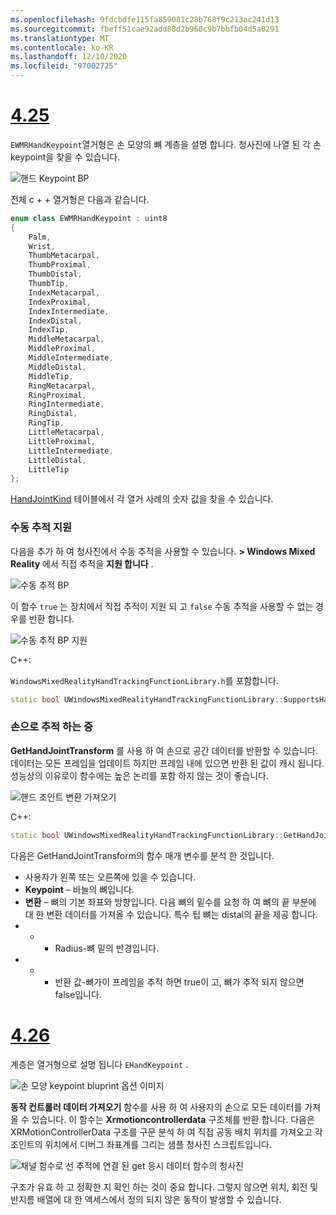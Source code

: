 ```yaml
---
ms.openlocfilehash: 9fdcbdfe115fa859081c28b768f9c213ac241d13
ms.sourcegitcommit: fbeff51cae92add88d2b960c9b7bbfb04d5a0291
ms.translationtype: MT
ms.contentlocale: ko-KR
ms.lasthandoff: 12/10/2020
ms.locfileid: "97002725"
---
```

# <a name="425"></a>[4.25](#tab/425)

`EWMRHandKeypoint`열거형은 손 모양의 뼈 계층을 설명 합니다. 청사진에 나열 된 각 손 keypoint을 찾을 수 있습니다.

![핸드 Keypoint BP](../images/hand-keypoint-bp.png)

전체 c + + 열거형은 다음과 같습니다.
```cpp
enum class EWMRHandKeypoint : uint8
{
    Palm,
    Wrist,
    ThumbMetacarpal,
    ThumbProximal,
    ThumbDistal,
    ThumbTip,
    IndexMetacarpal,
    IndexProximal,
    IndexIntermediate,
    IndexDistal,
    IndexTip,
    MiddleMetacarpal,
    MiddleProximal,
    MiddleIntermediate,
    MiddleDistal,
    MiddleTip,
    RingMetacarpal,
    RingProximal,
    RingIntermediate,
    RingDistal,
    RingTip,
    LittleMetacarpal,
    LittleProximal,
    LittleIntermediate,
    LittleDistal,
    LittleTip
};
```

[HandJointKind](https://docs.microsoft.com/uwp/api/windows.perception.people.handjointkind) 테이블에서 각 열거 사례의 숫자 값을 찾을 수 있습니다.

### <a name="supporting-hand-tracking"></a>수동 추적 지원

다음을 추가 하 여 청사진에서 수동 추적을 사용할 수 있습니다. **> Windows Mixed Reality** 에서 직접 추적을 **지원 합니다** .

![수동 추적 BP](../images/unreal/hand-tracking-bp.png)

이 함수 `true` 는 장치에서 직접 추적이 지원 되 고 `false` 수동 추적을 사용할 수 없는 경우를 반환 합니다.

![수동 추적 BP 지원](../images/unreal/supports-hand-tracking-bp.png)

C++:

`WindowsMixedRealityHandTrackingFunctionLibrary.h`를 포함합니다.

```cpp
static bool UWindowsMixedRealityHandTrackingFunctionLibrary::SupportsHandTracking()
```

### <a name="getting-hand-tracking"></a>손으로 추적 하는 중

**GetHandJointTransform** 를 사용 하 여 손으로 공간 데이터를 반환할 수 있습니다. 데이터는 모든 프레임을 업데이트 하지만 프레임 내에 있으면 반환 된 값이 캐시 됩니다. 성능상의 이유로이 함수에는 높은 논리를 포함 하지 않는 것이 좋습니다.

![핸드 조인트 변환 가져오기](../images/unreal/get-hand-joint-transform.png)

C++:
```cpp
static bool UWindowsMixedRealityHandTrackingFunctionLibrary::GetHandJointTransform(EControllerHand Hand, EWMRHandKeypoint Keypoint, FTransform& OutTransform, float& OutRadius)
```

다음은 GetHandJointTransform의 함수 매개 변수를 분석 한 것입니다.

*  사용자가 왼쪽 또는 오른쪽에 있을 수 있습니다.
* **Keypoint** – 바늘의 뼈입니다.
* **변환** – 뼈의 기본 좌표와 방향입니다. 다음 뼈의 밑수를 요청 하 여 뼈의 끝 부분에 대 한 변환 데이터를 가져올 수 있습니다. 특수 팁 뼈는 distal의 끝을 제공 합니다.
* * * Radius-뼈 밑의 반경입니다.
* * * 반환 값-뼈가이 프레임을 추적 하면 true이 고, 뼈가 추적 되지 않으면 false입니다.


# <a name="426"></a>[4.26](#tab/426)

계층은 열거형으로 설명 됩니다 `EHandKeypoint` .

![손 모양 keypoint bluprint 옵션 이미지](../images/hand-keypoint-bp.png)

**동작 컨트롤러 데이터 가져오기** 함수를 사용 하 여 사용자의 손으로 모든 데이터를 가져올 수 있습니다. 이 함수는 **Xrmotioncontrollerdata** 구조체를 반환 합니다. 다음은 XRMotionControllerData 구조를 구문 분석 하 여 직접 공동 배치 위치를 가져오고 각 조인트의 위치에서 디버그 좌표계를 그리는 샘플 청사진 스크립트입니다.

![채널 함수로 선 추적에 연결 된 get 응시 데이터 함수의 청사진](../images/unreal-hand-tracking-img-03.png)

구조가 유효 하 고 정확한 지 확인 하는 것이 중요 합니다. 그렇지 않으면 위치, 회전 및 반지름 배열에 대 한 액세스에서 정의 되지 않은 동작이 발생할 수 있습니다.
